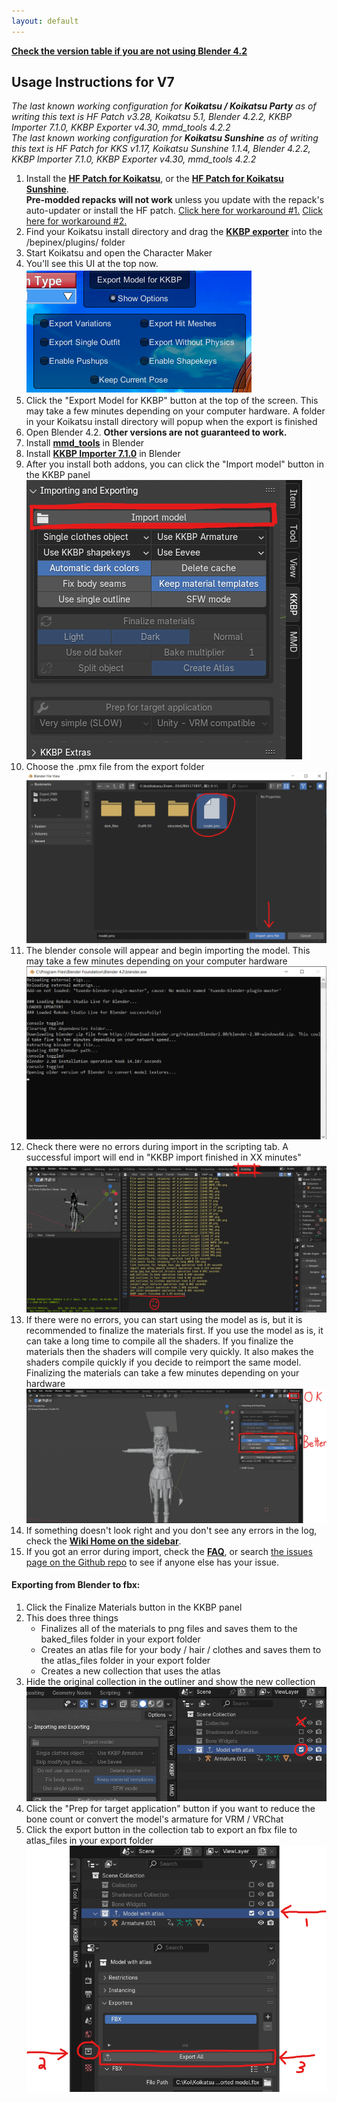```yaml
---
layout: default
---
```


<a style="font-weight:bold" href="faq">Check the version table if you are not using Blender 4.2</a> 

## Usage Instructions for V7

*The last known working configuration for **Koikatsu / Koikatsu Party** as of writing this text is HF Patch v3.28, Koikatsu 5.1, Blender 4.2.2, KKBP Importer 7.1.0, KKBP Exporter v4.30, mmd_tools 4.2.2  
The last known working configuration for **Koikatsu Sunshine** as of writing this text is HF Patch for KKS v1.17, Koikatsu Sunshine 1.1.4, Blender 4.2.2, KKBP Importer 7.1.0, KKBP Exporter v4.30, mmd_tools 4.2.2*  

1. Install the <a style="font-weight:bold" href="https://github.com/ManlyMarco/KK-HF_Patch"> HF Patch for Koikatsu</a>, or the <a style="font-weight:bold" href="https://github.com/ManlyMarco/KKS-HF_Patch"> HF Patch for Koikatsu Sunshine</a>.  
**Pre-modded repacks will not work** unless you update with the repack's auto-updater or install the HF patch. [Click here for workaround #1.](https://github.com/FlailingFog/KK-Blender-Porter-Pack/issues/523)  [Click here for workaround #2.](https://github.com/FlailingFog/KK-Blender-Porter-Pack/issues/560)
1. Find your Koikatsu install directory and drag the <a style="font-weight:bold" href="https://github.com/FlailingFog/KK-Blender-Porter-Pack/releases">KKBP exporter</a> into the /bepinex/plugins/ folder
1. Start Koikatsu and open the Character Maker
1. You'll see this UI at the top now.  
![ ](https://raw.githubusercontent.com/FlailingFog/flailingfog.github.io/master/assets/images/exportpanel.png)
1. Click the "Export Model for KKBP" button at the top of the screen. This may take a few minutes depending on your computer hardware. A folder in your Koikatsu install directory will popup when the export is finished
1. Open Blender 4.2. **Other versions are not guaranteed to work.**
1. Install <a style="font-weight:bold" href="https://extensions.blender.org/add-ons/mmd-tools/">mmd_tools</a> in Blender
1. Install <a style="font-weight:bold" href="https://github.com/FlailingFog/KK-Blender-Porter-Pack/releases">KKBP Importer 7.1.0</a> in Blender
1. After you install both addons, you can click the "Import model" button in the KKBP panel  
![ ](https://raw.githubusercontent.com/FlailingFog/flailingfog.github.io/master/assets/images/importpanel2.png)
1. Choose the .pmx file from the export folder 
![ ](https://raw.githubusercontent.com/FlailingFog/flailingfog.github.io/master/assets/images/importpanel3.png)
1. The blender console will appear and begin importing the model. This may take a few minutes depending on your computer hardware  
![ ](https://raw.githubusercontent.com/FlailingFog/flailingfog.github.io/master/assets/images/importpanel4.png)
1. Check there were no errors during import in the scripting tab. A successful import will end in "KKBP import finished in XX minutes"  
![ ](https://raw.githubusercontent.com/FlailingFog/flailingfog.github.io/master/assets/images/importpanel5.png)
1. If there were no errors, you can start using the model as is, but it is recommended to finalize the materials first. If you use the model as is, it can take a long time to compile all the shaders. If you finalize the materials then the shaders will compile very quickly. It also makes the shaders compile quickly if you decide to reimport the same model. Finalizing the materials can take a few minutes depending on your hardware  
![ ](https://raw.githubusercontent.com/FlailingFog/flailingfog.github.io/master/assets/images/importpanel6.png)
1. If something doesn't look right and you don't see any errors in the log, check the <a style="font-weight:bold" href="wiki">Wiki Home on the sidebar</a>.
1. If you got an error during import, check the <a style="font-weight:bold" href="faq">FAQ</a>, or search [the issues page on the Github repo](https://github.com/FlailingFog/KK-Blender-Porter-Pack/issues) to see if anyone else has your issue.

#### Exporting from Blender to fbx:

1. Click the Finalize Materials button in the KKBP panel  
1. This does three things
    * Finalizes all of the materials to png files and saves them to the baked_files folder in your export folder
    * Creates an atlas file for your body / hair / clothes and saves them to the atlas_files folder in your export folder
    * Creates a new collection that uses the atlas
1. Hide the original collection in the outliner and show the new collection
![ ](https://raw.githubusercontent.com/FlailingFog/flailingfog.github.io/master/assets/images/importpanel7.png)
1. Click the "Prep for target application" button if you want to reduce the bone count or convert the model's armature for VRM / VRChat
1. Click the export button in the collection tab to export an fbx file to atlas_files in your export folder
![ ](https://raw.githubusercontent.com/FlailingFog/flailingfog.github.io/master/assets/images/importpanel8.png)
